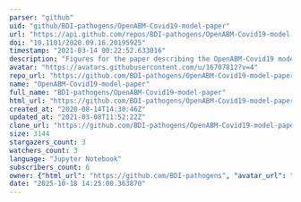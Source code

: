 ```yaml
---
parser: "github"
uid: "github/BDI-pathogens/OpenABM-Covid19-model-paper"
url: "https://api.github.com/repos/BDI-pathogens/OpenABM-Covid19-model-paper"
doi: "10.1101/2020.09.16.20195925"
timestamp: "2021-03-14 00:22:52.633016"
description: "Figures for the paper describing the OpenABM-Covid19 model"
avatar: "https://avatars.githubusercontent.com/u/16707812?v=4"
repo_url: "https://github.com/BDI-pathogens/OpenABM-Covid19-model-paper"
name: "OpenABM-Covid19-model-paper"
full_name: "BDI-pathogens/OpenABM-Covid19-model-paper"
html_url: "https://github.com/BDI-pathogens/OpenABM-Covid19-model-paper"
created_at: "2020-08-14T14:30:46Z"
updated_at: "2021-03-08T11:52:22Z"
clone_url: "https://github.com/BDI-pathogens/OpenABM-Covid19-model-paper.git"
size: 3144
stargazers_count: 3
watchers_count: 3
language: "Jupyter Notebook"
subscribers_count: 6
owner: {"html_url": "https://github.com/BDI-pathogens", "avatar_url": "https://avatars.githubusercontent.com/u/16707812?v=4", "login": "BDI-pathogens", "type": "Organization"}
date: "2025-10-18 14:25:00.363870"
---
```

